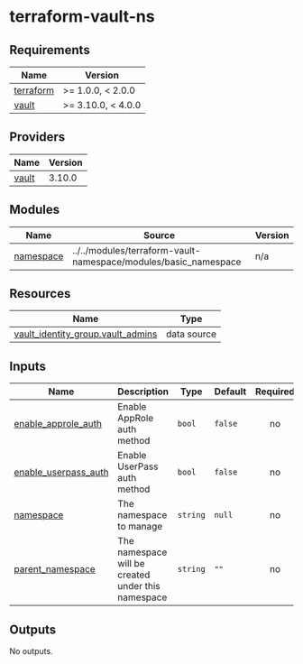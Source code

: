 # terraform-vault-ns

<!-- BEGIN_TF_DOCS -->
## Requirements

| Name | Version |
|------|---------|
| <a name="requirement_terraform"></a> [terraform](#requirement\_terraform) | >= 1.0.0, < 2.0.0 |
| <a name="requirement_vault"></a> [vault](#requirement\_vault) | >= 3.10.0, < 4.0.0 |

## Providers

| Name | Version |
|------|---------|
| <a name="provider_vault"></a> [vault](#provider\_vault) | 3.10.0 |

## Modules

| Name | Source | Version |
|------|--------|---------|
| <a name="module_namespace"></a> [namespace](#module\_namespace) | ../../modules/terraform-vault-namespace/modules/basic_namespace | n/a |

## Resources

| Name | Type |
|------|------|
| [vault_identity_group.vault_admins](https://registry.terraform.io/providers/hashicorp/vault/latest/docs/data-sources/identity_group) | data source |

## Inputs

| Name | Description | Type | Default | Required |
|------|-------------|------|---------|:--------:|
| <a name="input_enable_approle_auth"></a> [enable\_approle\_auth](#input\_enable\_approle\_auth) | Enable AppRole auth method | `bool` | `false` | no |
| <a name="input_enable_userpass_auth"></a> [enable\_userpass\_auth](#input\_enable\_userpass\_auth) | Enable UserPass auth method | `bool` | `false` | no |
| <a name="input_namespace"></a> [namespace](#input\_namespace) | The namespace to manage | `string` | `null` | no |
| <a name="input_parent_namespace"></a> [parent\_namespace](#input\_parent\_namespace) | The namespace will be created under this namespace | `string` | `""` | no |

## Outputs

No outputs.
<!-- END_TF_DOCS -->